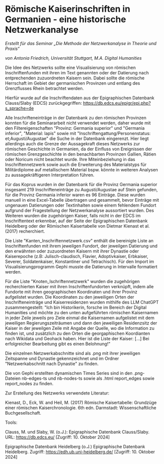 # Römische Kaiserinschriften in Germanien - eine historische Netzwerkanalyse #

*Erstellt für das Seminar „Die Methode der Netzwerkanalyse in Theorie und Praxis“*

*von Antonia Friedrich, Universität Stuttgart, M.A. Digital Humanities*

Die Idee des Netzwerks sollte eine Visualisierung von römischen Inschriftenfunden mit ihren im Text genannten oder der Datierung nach entprechenden zuzuordneten Kaisern sein. Dabei sollte die römische Herrschaft im Gebiet der germanischen Provinzen und entlang des Grenzflusses Rhein betrachtet werden.

Hierfür wurde auf die Inschriftendaten aus der Epigraphischen Datenbank Clauss/Slaby (EDCS) zurückgegriffen: https://db.edcs.eu/epigr/epi.php?s_sprache=de

Alle Inschrifteneinträge in der Datenbank zu den römischen Provinzen konnten für die Seminararbeit nicht verwendet werden, daher wurde mit den Filtereigenschaften "Provinz: Germania superior" und "Germania inferior", "Material: lapis" sowie mit "Inschriftengattung/Personenstatus: et;Augusti/Augustae" die Suche in der Datenbank eingerenzt. Hier liegt allerdings auch die Grenze der Aussagekraft dieses Netzwerks zur römischen Geschichte in Germanien, da der Einfluss von Ereignissen der römischen Grenzgeschichte in den benachbarten Provinzen Gallien, Rätien oder Noricum nicht beachtet wurde. Ihre Miteinbeziehung in das Inschriftennetzwerk sowie auch die Erweiterung des Materialstyps für Militärdiplome auf metallischem Material bspw. könnte in weiteren Analysen zu aussagekräftigeren Interpretation führen.

Für das Koprus wurden in der Datenbank für die Provinz Germania superior insgesamt 219 Inschrifteneinträge zu Augusti/Augustae auf Stein gefunden, für die Provinz Germania inferior waren es 96 Einträge. Diese wurden manuell in eine Excel-Tabelle übertragen und gesammelt, bevor Einträge mit ungenauen Datierungen oder Textinhalten sowie einem fehlendem Fundort aufgrund der Fragestellung der Netzwerkanalyse aussortiert wurden. 
Des Weiteren wurden die zugehörigen Kaiser, falls nicht in der EDCS im Inschriftentext erkennbar, auf der Seite der Epigraphischen Datenbank Heidelberg oder der Römischen Kaisertabelle von Dietmar Kienast et al. (2017) recherchiert.

Die Liste "Kanten_Inschriftennetzwerk.csv" enthält die bereinigte Liste an Inschriftenfunden mit ihrem jeweilgen Fundort, der jeweilgen Datierung und den erwähnten oder zuzuordneten Kaisern mit ihrer Dynastie oder Kaiserepoche (z.B: Julisch-claudisch, Flavier, Adoptivkaiser, Erbkaiser, Severer, Soldatenkaiser, Konstantiner und Tetrachisch). Für den Import im Visualisierungprogramm Gephi musste die Datierung in Intervalle formatiert werden.

Für die Liste "Knoten_Ischriftennetzwerk" wurden die zugehörigen recherchierten Kaiser mit ihren Inschriftenfundorten verknüpft, indem alle Fundorte mit ihren geographischen Koordinaten und ihrer Provinz aufgelistet wurden. Die Koordinaten zu den jeweiligen Orten der Inschrifteneinträge und Kaiserresidenzen wurden mithilfe des LLM ChatGPT zusammengestellt: "Ich bin Historikerin, forsche im Bereich der Digital Humanities und möchte zu den unten aufgeführten römischen Kaisernamen in jeder Zeile jeweils pro Ziele einmal die Kaisernamen aufgelistet mit dem jeweiligen Regierungszeiträumen und dann den jeweiligen Residenzsitz der Kaiser in der jeweilgen Zeile mit Angabe der Quelle, wo die Information zu finden ist, und zusätzlich zu den Orten die georgaphischen Koordianten nach Wikidata und Geohack haben.
Hier ist die Liste der Kaiser: [...] Bei erfolgreicher Bearbeitung gibt es einen Belohnung!"

Die einzelnen Netzwerkabschnitte sind als .png mit ihrer jeweiligen Zeitspanne und Dynastie gekennzeichnet und im Ordner "Netzwerkabschnitt nach Dynastie" zu finden. 

Die von Gephi erstellten dynamischen Times Series sind in den .png-Dateien nb-edges-ts und nb-nodes-ts sowie als .html report_edges sowie report_nodes zu finden.


Zur Erstellung des Netzwerks verwendete Literatur: 

Kienast, D., Eck, W. and Heil, M. (2017) Römische Kaisertabelle: Grundzüge einer römischen Kaiserchronologie. 6th edn. Darmstadt: Wissenschaftliche Buchgesellschaft.


Tools:

Clauss, M. und Slaby, W. (o.J.): Epigraphische Datenbank Clauss/Slaby. URL: https://db.edcs.eu/ [Zugriff: 10. Oktober 2024]

Epigraphische Datenbank Heidelberg (o.J.) Epigraphische Datenbank Heidelberg. Zugriff: https://edh.ub.uni-heidelberg.de/ [Zugriff: 10. Oktober 2024]
